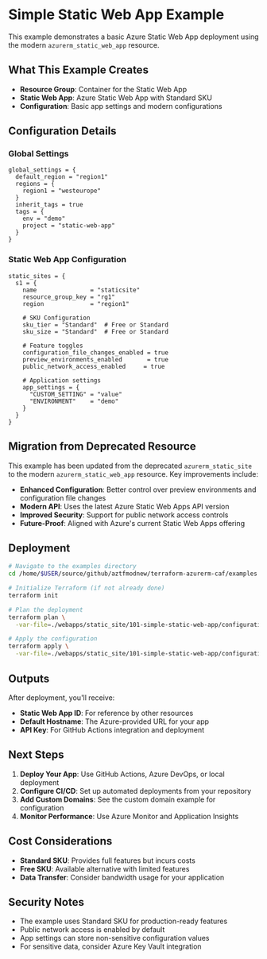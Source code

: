 # Simple Static Web App Example

This example demonstrates a basic Azure Static Web App deployment using the modern `azurerm_static_web_app` resource.

## What This Example Creates

- **Resource Group**: Container for the Static Web App
- **Static Web App**: Azure Static Web App with Standard SKU
- **Configuration**: Basic app settings and modern configurations

## Configuration Details

### Global Settings

```hcl
global_settings = {
  default_region = "region1"
  regions = {
    region1 = "westeurope"
  }
  inherit_tags = true
  tags = {
    env = "demo"
    project = "static-web-app"
  }
}
```

### Static Web App Configuration

```hcl
static_sites = {
  s1 = {
    name               = "staticsite"
    resource_group_key = "rg1"
    region             = "region1"

    # SKU Configuration
    sku_tier = "Standard"  # Free or Standard
    sku_size = "Standard"  # Free or Standard

    # Feature toggles
    configuration_file_changes_enabled = true
    preview_environments_enabled       = true
    public_network_access_enabled     = true

    # Application settings
    app_settings = {
      "CUSTOM_SETTING" = "value"
      "ENVIRONMENT"    = "demo"
    }
  }
}
```

## Migration from Deprecated Resource

This example has been updated from the deprecated `azurerm_static_site` to the modern `azurerm_static_web_app` resource. Key improvements include:

- **Enhanced Configuration**: Better control over preview environments and configuration file changes
- **Modern API**: Uses the latest Azure Static Web Apps API version
- **Improved Security**: Support for public network access controls
- **Future-Proof**: Aligned with Azure's current Static Web Apps offering

## Deployment

```bash
# Navigate to the examples directory
cd /home/$USER/source/github/aztfmodnew/terraform-azurerm-caf/examples

# Initialize Terraform (if not already done)
terraform init

# Plan the deployment
terraform plan \
  -var-file=./webapps/static_site/101-simple-static-web-app/configuration.tfvars

# Apply the configuration
terraform apply \
  -var-file=./webapps/static_site/101-simple-static-web-app/configuration.tfvars
```

## Outputs

After deployment, you'll receive:

- **Static Web App ID**: For reference by other resources
- **Default Hostname**: The Azure-provided URL for your app
- **API Key**: For GitHub Actions integration and deployment

## Next Steps

1. **Deploy Your App**: Use GitHub Actions, Azure DevOps, or local deployment
2. **Configure CI/CD**: Set up automated deployments from your repository
3. **Add Custom Domains**: See the custom domain example for configuration
4. **Monitor Performance**: Use Azure Monitor and Application Insights

## Cost Considerations

- **Standard SKU**: Provides full features but incurs costs
- **Free SKU**: Available alternative with limited features
- **Data Transfer**: Consider bandwidth usage for your application

## Security Notes

- The example uses Standard SKU for production-ready features
- Public network access is enabled by default
- App settings can store non-sensitive configuration values
- For sensitive data, consider Azure Key Vault integration
